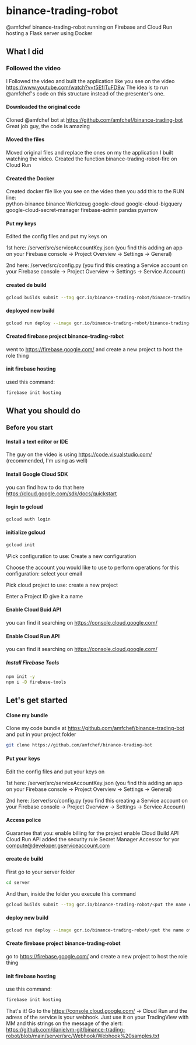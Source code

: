 # binance-trading-robot
 @amfchef binance-trading-robot running on Firebase and Cloud Run hosting a Flask server using Docker
 
## What I did
### Followed the video
I Followed the video and built the application like you see on the video https://www.youtube.com/watch?v=t5EfITuFD9w
The idea is to run @amfchef's code on this structure instead of the presenter's one. 
#### Downloaded the original code
Cloned @amfchef bot at https://github.com/amfchef/binance-trading-bot Great job guy, the code is amazing
#### Moved the files
Moved original files and replace the ones on my the application I built watching the video. Created the function binance-trading-robot-fire on Cloud Run
#### Created the Docker
Created docker file like you see on the video then you add this to the RUN line:  
python-binance binance Werkzeug google-cloud google-cloud-bigquery google-cloud-secret-manager firebase-admin pandas pyarrow
#### Put my keys
Edited the config files and put my keys on

1st here: /server/src/serviceAccountKey.json (you find this adding an app on your Firebase console -> Project Overview -> Settings -> General)

2nd here: /server/src/config.py (you find this creating a Service account on your Firebase console -> Project Overview -> Settings -> Service Account)
#### created de build
```bash
gcloud builds submit --tag gcr.io/binance-trading-robot/binance-trading-robot-fire
```
#### deployed new build
```bash
gcloud run deploy --image gcr.io/binance-trading-robot/binance-trading-robot-fire
```
#### Created firebase project binance-trading-robot
went to https://firebase.google.com/ and create a new project to host the role thing
#### init firebase hosting
used this command:
```bash
firebase init hosting
```

## What you should do
### Before you start
#### Install a text editor or IDE
The guy on the video is using https://code.visualstudio.com/ (recommended, I'm using as well)
#### Install Google Cloud SDK
you can find how to do that here https://cloud.google.com/sdk/docs/quickstart
#### login to gcloud
```bash
gcloud auth login
```
#### initialize gcloud
```bash
gcloud init
```

\Pick configuration to use:
   Create a new configuration

Choose the account you would like to use to perform operations for 
this configuration:
   select your email

Pick cloud project to use: 
   create a new project

Enter a Project ID
   give it a name


#### Enable Cloud Buid API 
you can find it searching on https://console.cloud.google.com/
#### Enable Cloud Run API
you can find it searching on https://console.cloud.google.com/
##### Install Firebase Tools
```bash
npm init -y
npm i -D firebase-tools
```
## Let's get started
#### Clone my bundle
Clone my code bundle at https://github.com/amfchef/binance-trading-bot and put in your project folder
```bash
git clone https://github.com/amfchef/binance-trading-bot
```
#### Put your keys
Edit the config files and put your keys on

1st here: /server/src/serviceAccountKey.json (you find this adding an app on your Firebase console -> Project Overview -> Settings -> General)

2nd here: /server/src/config.py (you find this creating a Service account on your Firebase console -> Project Overview -> Settings -> Service Account)
#### Access police
Guarantee that you:
enable billing for the project
enable Cloud Build API
Cloud Run API
added the security rule Secret Manager Accessor for yor compute@developer.gserviceaccount.com
#### create de build
First go to your server folder
```bash
cd server
```
And than, inside the folder you execute this command
```bash
gcloud builds submit --tag gcr.io/binance-trading-robot/<put the name of your run function here>
```
#### deploy new build
```bash
gcloud run deploy --image gcr.io/binance-trading-robot/<put the name of your run function here>
```
#### Create firebase project binance-trading-robot
go to https://firebase.google.com/ and create a new project to host the role thing
#### init firebase hosting
use this command:
```bash
firebase init hosting
```

That's it!
Go to the https://console.cloud.google.com/ -> Cloud Run and the adress of the service is your webhook. Just use it on your TradingView with MM and this strings on the message of the alert:
 https://github.com/danielvm-git/binance-trading-robot/blob/main/server/src/Webhook/Webhook%20samples.txt
